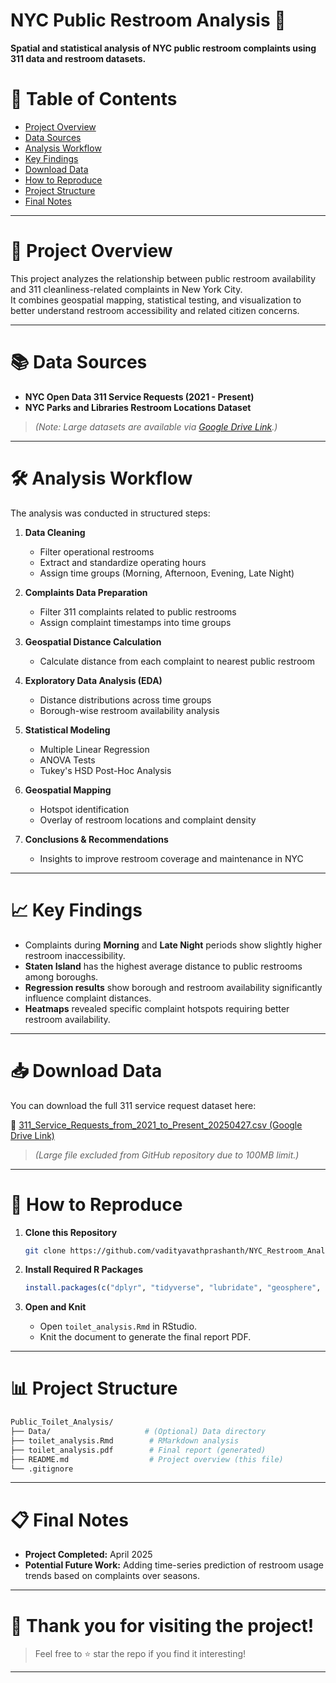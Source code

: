 

# NYC Public Restroom Analysis 🚻

**Spatial and statistical analysis of NYC public restroom complaints using 311 data and restroom datasets.**



# 📑 Table of Contents
- [Project Overview](#-project-overview)
- [Data Sources](#-data-sources)
- [Analysis Workflow](#-analysis-workflow)
- [Key Findings](#-key-findings)
- [Download Data](#-download-data)
- [How to Reproduce](#-how-to-reproduce)
- [Project Structure](#-project-structure)
- [Final Notes](#-final-notes)

---

# 📂 Project Overview
This project analyzes the relationship between public restroom availability and 311 cleanliness-related complaints in New York City.  
It combines geospatial mapping, statistical testing, and visualization to better understand restroom accessibility and related citizen concerns.

---

# 📚 Data Sources
- **NYC Open Data 311 Service Requests (2021 - Present)**
- **NYC Parks and Libraries Restroom Locations Dataset**

> *(Note: Large datasets are available via [Google Drive Link](#-download-data).)*

---

# 🛠️ Analysis Workflow
The analysis was conducted in structured steps:

1. **Data Cleaning**
   - Filter operational restrooms
   - Extract and standardize operating hours
   - Assign time groups (Morning, Afternoon, Evening, Late Night)

2. **Complaints Data Preparation**
   - Filter 311 complaints related to public restrooms
   - Assign complaint timestamps into time groups

3. **Geospatial Distance Calculation**
   - Calculate distance from each complaint to nearest public restroom

4. **Exploratory Data Analysis (EDA)**
   - Distance distributions across time groups
   - Borough-wise restroom availability analysis

5. **Statistical Modeling**
   - Multiple Linear Regression
   - ANOVA Tests
   - Tukey's HSD Post-Hoc Analysis

6. **Geospatial Mapping**
   - Hotspot identification
   - Overlay of restroom locations and complaint density

7. **Conclusions & Recommendations**
   - Insights to improve restroom coverage and maintenance in NYC

---

# 📈 Key Findings
- Complaints during **Morning** and **Late Night** periods show slightly higher restroom inaccessibility.
- **Staten Island** has the highest average distance to public restrooms among boroughs.
- **Regression results** show borough and restroom availability significantly influence complaint distances.
- **Heatmaps** revealed specific complaint hotspots requiring better restroom availability.

---

# 📥 Download Data
You can download the full 311 service request dataset here:

🔗 [311_Service_Requests_from_2021_to_Present_20250427.csv (Google Drive Link)](https://drive.google.com/drive/folders/1CrIuw_c6kXsgvKGLi9GucV4uVyHpsyU1?usp=drive_link)

> *(Large file excluded from GitHub repository due to 100MB limit.)*

---

# 🚀 How to Reproduce

1. **Clone this Repository**
   ```bash
   git clone https://github.com/vadityavathprashanth/NYC_Restroom_Analysis.git
   ```

2. **Install Required R Packages**
   ```r
   install.packages(c("dplyr", "tidyverse", "lubridate", "geosphere", "broom", "ggplot2", "tidyr", "forcats"))
   ```

3. **Open and Knit**
   - Open `toilet_analysis.Rmd` in RStudio.
   - Knit the document to generate the final report PDF.

---

# 📊 Project Structure

```bash
Public_Toilet_Analysis/
├── Data/                     # (Optional) Data directory
├── toilet_analysis.Rmd        # RMarkdown analysis
├── toilet_analysis.pdf        # Final report (generated)
├── README.md                  # Project overview (this file)
└── .gitignore
```

---

# 📋 Final Notes
- **Project Completed:** April 2025
- **Potential Future Work:** Adding time-series prediction of restroom usage trends based on complaints over seasons.

---

# 🌟 Thank you for visiting the project!

> Feel free to ⭐️ star the repo if you find it interesting!

---

